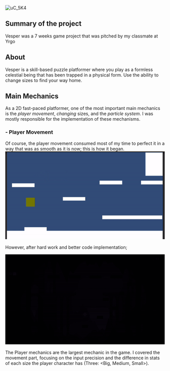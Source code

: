 ![uC_5K4](https://github.com/Samurai-Ebben/Portflio/assets/71189461/c558950a-43bb-4c30-9fd4-10eb1c9613a2)

## Summary of the project
Vesper was a 7 weeks game project that was pitched by my classmate at Yrgo 
## About

Vesper is a skill-based puzzle platformer where you play as a formless celestial being
that has been trapped in a physical form. Use the ability to change sizes to find your way home.

## Main Mechanics 
As a 2D fast-paced platformer, one of the most important main mechanics is the
*player movement*, *changing* sizes, and the *particle system*. I was mostly responsible for the implementation of these mechanisms. 

###   - Player Movement
Of course, the player movement consumed most of my time to perfect it in a way that was as smooth as it is now;
this is how it began.
![before](/Vesper/Images/1stWeekMovement.gif)

However, after hard work and better code implementation;

![now](/Vesper/Images/nowMovement.gif)

The Player mechanics are the largest mechanic in the game. I covered the movement part, focusing on the input precision and the difference in 
stats of each size the player character has (Three: <Big, Medium, Small>).
